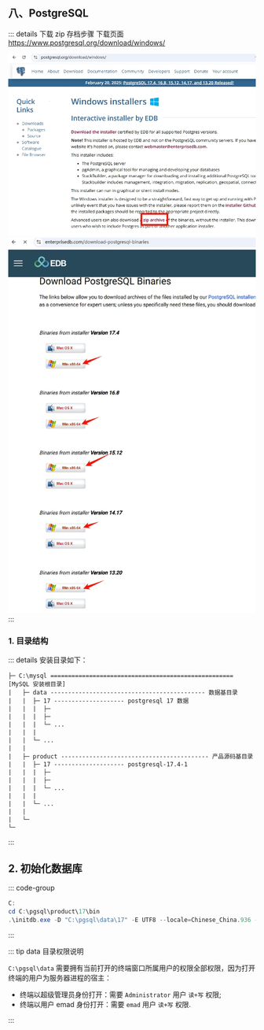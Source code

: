 ## 八、PostgreSQL

::: details 下载 zip 存档步骤
下载页面 https://www.postgresql.org/download/windows/

![zip存档列表](/assets/iis/pgsql/1.jpg)
![选择版本](/assets/iis/pgsql/2.jpg)
:::

### 1. 目录结构

::: details 安装目录如下：

```
├─ C:\mysql ==================================================== [MySQL 安装根目录]
|   ├─ data -------------------------------------------- 数据基目录
|   |  ├─ 17 -------------------- postgresql 17 数据
|   |  |  ├─
|   |  |  ├─
|   |  |  └─ ...
|   |  |
|   |  └─ ...
|   |
|   ├─ product ------------------------------------------ 产品源码基目录
|   |  ├─ 17 -------------------- postgresql-17.4-1
|   |  |  ├─
|   |  |  ├─
|   |  |  └─ ...
|   |  |
|   |  └─ ...
|   |
|   └─
└─
```

:::

## 2. 初始化数据库

::: code-group

```ps1 [17]
C:
cd C:\pgsql\product\17\bin
.\initdb.exe -D "C:\pgsql\data\17" -E UTF8 --locale=Chinese_China.936 -U postgres -W
```

:::

::: tip data 目录权限说明

`C:\pgsql\data` 需要拥有当前打开的终端窗口所属用户的权限全部权限，因为打开终端的用户为服务器进程的宿主：

-   终端以超级管理员身份打开：需要 `Administrator` 用户 `读+写` 权限;
-   终端以用户 emad 身份打开：需要 `emad` 用户 `读+写` 权限.

:::

